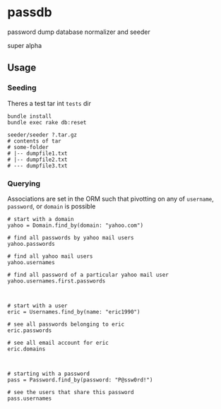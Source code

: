 # passdb

password dump database normalizer and seeder

super alpha


## Usage


### Seeding

Theres a test tar int `tests` dir

```
bundle install
bundle exec rake db:reset

seeder/seeder ?.tar.gz
# contents of tar
# some-folder
# |-- dumpfile1.txt
# |-- dumpfile2.txt
# --- dumpfile3.txt
```

### Querying

Associations are set in the ORM such that pivotting on any of `username`, `password`, or `domain`
is possible

```
# start with a domain
yahoo = Domain.find_by(domain: "yahoo.com")

# find all passwords by yahoo mail users
yahoo.passwords

# find all yahoo mail users
yahoo.usernames

# find all password of a particular yahoo mail user
yahoo.usernames.first.passwords



# start with a user
eric = Usernames.find_by(name: "eric1990")

# see all passwords belonging to eric
eric.passwords

# see all email account for eric
eric.domains



# starting with a password
pass = Password.find_by(password: "P@ssw0rd!")

# see the users that share this password
pass.usernames
```

